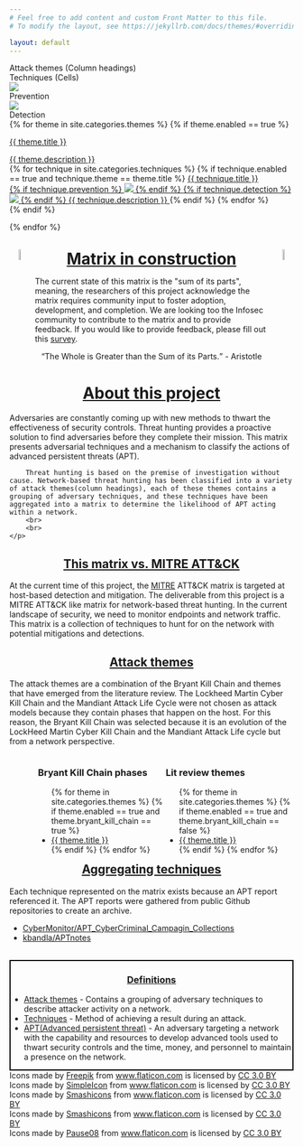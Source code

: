 ```yaml
---
# Feel free to add content and custom Front Matter to this file.
# To modify the layout, see https://jekyllrb.com/docs/themes/#overriding-theme-defaults

layout: default
---
```


<!-- Table key -->
<div class="key">
    <div id="keyItem" class="attack_theme_square"></div>
    Attack themes (Column headings)
    <div id="keyItem" class="technique_square"></div>
    Techniques (Cells)
    <div id="keyItem">
        <object class="symbol Prevention" data="{{site.baseurl}}/assets/images/prevention.svg" type="image/svg+xml">
            <img src="yourfallback.jpg" /> 
        </object>
    </div>
    Prevention
    <div id="keyItem">
        <object class="symbol prevention" data="{{site.baseurl}}/assets/images/detection.svg" type="image/svg+xml">
            <img src="yourfallback.jpg" /> 
        </object>
    </div>
    Detection
</div>

<!-- Include style sheet for Tooltips -->
<link rel="stylesheet" href="style/tool_tip.css">

<!-- Matrix -->
<div class="flexbox">
{% for theme in site.categories.themes %}
    <!-- Only use theme if its enabled -->
    {% if theme.enabled == true %}
    <!-- Generate table by columns NOT rows -->
    <div class="col">
        <!-- Column heading with theme name -->
        <a href="{{ site.url }}{{ site.baseurl }}/{{ theme.permalink }}" class="tip">
            <p class="theme">{{ theme.title }}</p>
            <!-- Tooltip description for theme -->
            <span>{{ theme.description }}</span>
        </a>
        <!-- Add techniques to column-->
        <div class="techniques">
        {% for technique in site.categories.techniques %}
            {% if technique.enabled == true and technique.theme == theme.title %}
            <a class="technique tip" href="{{ site.url }}{{ site.baseurl }}/{{ technique.permalink }}" >{{ technique.title }}
            <br>
            <!-- Add technique and detection icons to technique -->
            <!-- Prevention icon -->
            {% if technique.prevention %}
                <object class="symbol prevention" data="{{site.baseurl}}/assets/images/prevention.svg" type="image/svg+xml">
                    <img src="yourfallback.jpg" /> 
                    </object>
                {% endif %}
            <!-- Detection icon -->
            {% if technique.detection %}
                <object class="symbol prevention" data="{{site.baseurl}}/assets/images/detection.svg" type="image/svg+xml">
                    <img src="yourfallback.jpg" /> 
                    </object>
            {% endif %}
            <!-- Tooltip description for technique -->
            <span>{{ technique.description }}</span>
            </a>
            {% endif %}
        {% endfor %}
    </div>
</div>
{% endif %}

{% endfor %}
</div>
<br>

<style>
.hook {
  width: 7%;
  height: 7%;
}
.header {
    text-align: center;
}
.header h1 {
  display:inline;
  text-decoration: underline;
}
</style>

<div class="header">
    <img class="hook" src="{{site.baseurl}}/assets/images/hook.png" style="float: left; margin-right: 10px"/>
    <h1>Matrix in construction</h1>
    <img class="hook" src="{{site.baseurl}}/assets/images/hook.png" style="float: right; margin-left: 10px"/>
</div>

<div class="abstract_textbox">
    <p>
        The current state of this matrix is the "sum of its parts", meaning, the researchers of this project acknowledge the matrix requires community input to foster adoption, development, and completion. We are looking too the Infosec community to contribute to the matrix and to provide feedback. If you would like to provide feedback, please fill out this <a href="#">survey</a>.
        <br>
            <center><p><q>The Whole is Greater than the Sum of its Parts.</q> - Aristotle</p></center>
    </p>
</div>


<h1><u><center>About this project</center></u></h1>
<div class="abstract_textbox">
    <p>
        Adversaries are constantly coming up with new methods to thwart the effectiveness of security controls. Threat hunting provides a proactive solution to find adversaries before they complete their mission. This matrix presents adversarial techniques and a mechanism to classify the actions of advanced persistent threats (APT). 

        Threat hunting is based on the premise of investigation without cause. Network-based threat hunting has been classified into a variety of attack themes(column headings), each of these themes contains a grouping of adversary techniques, and these techniques have been aggregated into a matrix to determine the likelihood of APT acting within a network. 
        <br>
        <br>
    </p>
</div>

<h2><u><center>This matrix vs. MITRE ATT&CK</center></u></h2>
<div class="abstract_textbox">
    <p>
        At the current time of this project, the <a href="https://attack.mitre.org/">MITRE</a> ATT&CK matrix is targeted at host-based detection and mitigation. The deliverable from this project is a MITRE ATT&CK like matrix for network-based threat hunting. In the current landscape of security, we need to monitor endpoints and network traffic. This matrix is a collection of techniques to hunt for on the network with potential mitigations and detections.
    </p>
</div>

<h2><u><center>Attack themes</center></u></h2>
<div class="abstract_textbox">
    <p>
        The attack themes are a combination of the Bryant Kill Chain and themes that have emerged from the literature review. The Lockheed Martin Cyber Kill Chain and the Mandiant Attack Life Cycle were not chosen as attack models because they contain phases that happen on the host. For this reason, the Bryant Kill Chain was selected because it is an evolution of the LockHeed Martin Cyber Kill Chain and the Mandiant Attack Life cycle but from a network perspective.
    </p>
    <div style="padding-left: 10%;">
    <div style="float: left; width: 50%;">
        <h3>Bryant Kill Chain phases</h3>
        <ul>
        {% for theme in site.categories.themes %}
            {% if theme.enabled == true and theme.bryant_kill_chain == true %}
                <li><u><a href="{{ site.url }}{{ site.baseurl }}/{{ theme.permalink }}">{{ theme.title }}</a></u></li>
            {% endif %}
        {% endfor %}
        </ul>
    </div>
    <div style="float: right; width: 50%;">
        <h3>Lit review themes</h3>
        <ul>
        {% for theme in site.categories.themes %}
            {% if theme.enabled == true and theme.bryant_kill_chain == false %}
                <li><u><a href="{{ site.url }}{{ site.baseurl }}/{{ theme.permalink }}">{{ theme.title }}</a></u></li>
            {% endif %}
        {% endfor %}
        </ul>
    </div>
    </div>
</div>

<h2><u><center>Aggregating techniques</center></u></h2>
<div class="abstract_textbox">
    <p>
        Each technique represented on the matrix exists because an APT report referenced it. The APT reports were gathered from public Github repositories to create an archive.
        <ul>
            <li><u><a href="https://github.com/CyberMonitor APT_CyberCriminal_Campagin_Collections">CyberMonitor/APT_CyberCriminal_Campagin_Collections</a></u></li>
            <li><u><a href="https://github.com/kbandla/APTnotes">kbandla/APTnotes</a></u></li>
        </ul>
    </p>
</div>
<br>

<div class="definitions" style="border:2px solid black;">
    <h3><center><u><b>Definitions</b></u></center></h3>
    <ul>
        <li><u><a href="{{ site.url }}{{ site.baseurl }}/themes">Attack themes</a></u> - Contains a grouping of adversary techniques to describe attacker activity on a network.</li>
        <li><u><a href="{{ site.url }}{{ site.baseurl }}/techniques">Techniques</a></u> - Method of achieving a result during an attack.</li>
        <li><u><a href="{{ site.url }}{{ site.baseurl }}/threat_actors">APT(Advanced persistent threat)</a></u> -  An adversary targeting a network with the capability and resources to develop advanced tools used to thwart security controls and the time, money, and personnel to maintain a presence on the network.</li>
    </ul>
</div>

<!-- Icons -->
<div>
    Icons made by <a href="https://www.freepik.com/" title="Freepik">Freepik</a> from <a href="https://www.flaticon.com/" 			    title="Flaticon">www.flaticon.com</a> is licensed by <a href="http://creativecommons.org/licenses/by/3.0/" 			    title="Creative Commons BY 3.0" target="_blank">CC 3.0 BY</a>
</div>
<div>
    Icons made by <a href="https://www.flaticon.com/authors/simpleicon" title="SimpleIcon">SimpleIcon</a> from <a href="https://www.flaticon.com/" 			    title="Flaticon">www.flaticon.com</a> is licensed by <a href="http://creativecommons.org/licenses/by/3.0/" 			    title="Creative Commons BY 3.0" target="_blank">CC 3.0 BY</a>
</div>

<div>
    Icons made by <a href="https://www.flaticon.com/authors/smashicons" title="Smashicons">Smashicons</a> from <a href="https://www.flaticon.com/" 			    title="Flaticon">www.flaticon.com</a> is licensed by <a href="http://creativecommons.org/licenses/by/3.0/" 			    title="Creative Commons BY 3.0" target="_blank">CC 3.0 BY</a>
</div>

<!-- Traffic cone -->
<div>
    Icons made by <a href="https://www.flaticon.com/authors/smashicons" title="Smashicons">Smashicons</a> from <a href="https://www.flaticon.com/" 			    title="Flaticon">www.flaticon.com</a> is licensed by <a href="http://creativecommons.org/licenses/by/3.0/" 			    title="Creative Commons BY 3.0" target="_blank">CC 3.0 BY</a>
</div>

<!-- Crane -->
<div>
    Icons made by <a href="https://www.flaticon.com/authors/pause08" title="Pause08">Pause08</a> from <a href="https://www.flaticon.com/" 			    title="Flaticon">www.flaticon.com</a> is licensed by <a href="http://creativecommons.org/licenses/by/3.0/" 			    title="Creative Commons BY 3.0" target="_blank">CC 3.0 BY</a>
</div>